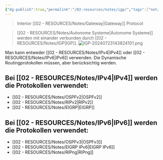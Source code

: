 ```yaml
---
{"dg-publish":true,"permalink":"/02-resources/notes/igp/","tags":["netzwerk"]}
---
```


>Interior [[02 - RESOURCES/Notes/Gateway\|Gateway]] Protocol

>[[02 - RESOURCES/Notes/Autonome Systeme\|Autonome Systeme]] werden mit einander verbunden durch [[02 - RESOURCES/Notes/IGP\|IGP]].
![IGP-20240723143824101.png](/img/user/02%20-%20RESOURCES/Files/IGP-20240723143824101.png)

Man kann entweder [[02 - RESOURCES/Notes/IPv4\|IPv4]] oder [[02 - RESOURCES/Notes/IPv6\|IPv6]] verwenden.
Die Dynamische Routingprotokollen müssen, aber berücksichtig werden.

## Bei [[02 - RESOURCES/Notes/IPv4\|IPv4]] werden die Protokollen verwendet:
- [[02 - RESOURCES/Notes/OSPFv2\|OSPFv2]]
- [[02 - RESOURCES/Notes/RIPv2\|RIPv2]]
- [[02 - RESOURCES/Notes/EIGRP\|EIGRP]]

## Bei [[02 - RESOURCES/Notes/IPv6\|IPv6]] werden die Protokollen verwendet:
- [[02 - RESOURCES/Notes/OSPFv3\|OSPFv3]]
- [[02 - RESOURCES/Notes/EIGRP IPv6\|EIGRP IPv6]]
- [[02 - RESOURCES/Notes/RIPng\|RIPng]]